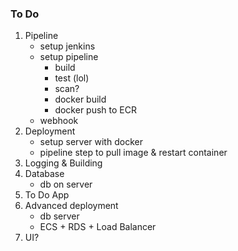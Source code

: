 ### To Do
1. Pipeline
    - setup jenkins
    - setup pipeline
      - build
      - test (lol)
      - scan?
      - docker build
      - docker push to ECR
    - webhook
1. Deployment
    - setup server with docker
    - pipeline step to pull image & restart container
1. Logging & Building
1. Database
    - db on server
1. To Do App
1. Advanced deployment
    - db server
    - ECS + RDS + Load Balancer
1. UI?
